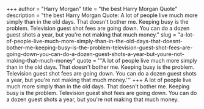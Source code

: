 +++
author = "Harry Morgan"
title = "the best Harry Morgan Quote"
description = "the best Harry Morgan Quote: A lot of people live much more simply than in the old days. That doesn't bother me. Keeping busy is the problem. Television guest shot fees are going down. You can do a dozen guest shots a year, but you're not making that much money."
slug = "a-lot-of-people-live-much-more-simply-than-in-the-old-days-that-doesnt-bother-me-keeping-busy-is-the-problem-television-guest-shot-fees-are-going-down-you-can-do-a-dozen-guest-shots-a-year-but-youre-not-making-that-much-money"
quote = '''A lot of people live much more simply than in the old days. That doesn't bother me. Keeping busy is the problem. Television guest shot fees are going down. You can do a dozen guest shots a year, but you're not making that much money.'''
+++
A lot of people live much more simply than in the old days. That doesn't bother me. Keeping busy is the problem. Television guest shot fees are going down. You can do a dozen guest shots a year, but you're not making that much money.
